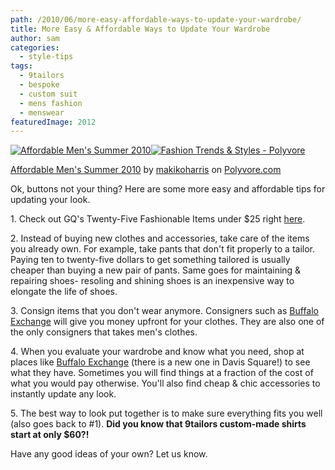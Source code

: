 ```yaml
---
path: /2010/06/more-easy-affordable-ways-to-update-your-wardrobe/
title: More Easy & Affordable Ways to Update Your Wardrobe
author: sam
categories: 
  - style-tips
tags: 
  - 9tailors
  - bespoke
  - custom suit
  - mens fashion
  - menswear
featuredImage: 2012
---
```

[![Affordable Men's Summer 2010](http://www.polyvore.com/cgi/img-set/BQcDAAAAAwoDanBnAAAABC5vdXQKFjhBVmlMZnhfM3hHTWNOeENtQkNUUEEAAAACaWQKAXgAAAAEc2l6ZQ.jpg "Affordable Men's Summer 2010")](http://www.polyvore.com/affordable_mens_summer_2010/set?.embedder=1536106&.mid=embed&id=19991060)[![Fashion Trends & Styles - Polyvore](http://www.polyvorecdn.com/rsrc/img/logo_embed_alt_63x21.png "Fashion Trends & Styles - Polyvore")](http://www.polyvore.com/)

[Affordable Men's Summer 2010](http://www.polyvore.com/affordable_mens_summer_2010/set?.embedder=1536106&.mid=embed&id=19991060) by [makikoharris](http://www.polyvore.com/cgi/profile?.embedder=1536106&.mid=embed&id=1536106) on [Polyvore.com](http://www.polyvore.com/)

Ok, buttons not your thing? Here are some more easy and affordable tips for updating your look.

1\. Check out GQ's Twenty-Five Fashionable Items under $25 right [here](http://www.gq.com/style/wear-it-now/201006/best-twenty-five-fashion-items-under-twenty-five-dollars#slide=1).

2\. Instead of buying new clothes and accessories, take care of the items you already own. For example, take pants that don't fit properly to a tailor. Paying ten to twenty-five dollars to get something tailored is usually cheaper than buying a new pair of pants. Same goes for maintaining & repairing shoes- resoling and shining shoes is an inexpensive way to elongate the life of shoes.

3\. Consign items that you don't wear anymore. Consigners such as [Buffalo Exchange](http://www.buffaloexchange.com/) will give you money upfront for your clothes. They are also one of the only consigners that takes men's clothes.

4\. When you evaluate your wardrobe and know what you need, shop at places like [Buffalo Exchange](http://www.buffaloexchange.com/) (there is a new one in Davis Square!) to see what they have. Sometimes you will find things at a fraction of the cost of what you would pay otherwise. You'll also find cheap & chic accessories to instantly update any look.

5\. The best way to look put together is to make sure everything fits you well (also goes back to #1). **Did you know that 9tailors custom-made shirts start at only $60?!**

Have any good ideas of your own? Let us know.